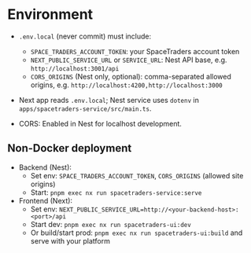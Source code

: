 # Environment

- `.env.local` (never commit) must include:
  - `SPACE_TRADERS_ACCOUNT_TOKEN`: your SpaceTraders account token
  - `NEXT_PUBLIC_SERVICE_URL` or `SERVICE_URL`: Nest API base, e.g. `http://localhost:3001/api`
  - `CORS_ORIGINS` (Nest only, optional): comma-separated allowed origins, e.g. `http://localhost:4200,http://localhost:3000`

- Next app reads `.env.local`; Nest service uses `dotenv` in `apps/spacetraders-service/src/main.ts`.
- CORS: Enabled in Nest for localhost development.

## Non-Docker deployment

- Backend (Nest):
  - Set env: `SPACE_TRADERS_ACCOUNT_TOKEN`, `CORS_ORIGINS` (allowed site origins)
  - Start: `pnpm exec nx run spacetraders-service:serve`
- Frontend (Next):
  - Set env: `NEXT_PUBLIC_SERVICE_URL=http://<your-backend-host>:<port>/api`
  - Start dev: `pnpm exec nx run spacetraders-ui:dev`
  - Or build/start prod: `pnpm exec nx run spacetraders-ui:build` and serve with your platform
